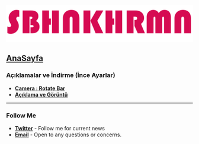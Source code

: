 ![download](https://github.com/sbhnkhrmn/sbhnkhrmn.github.io/raw/master/ikonlar/ReadMe2_Sbhnkhrmn.png)

## [**AnaSayfa**](https://sbhnkhrmn.github.io/) 
### Açıklamalar ve İndirme (İnce Ayarlar)
* [**Camera : Rotate Bar**](https://github.com/sbhnkhrmn/sbhnkhrmn.github.io/raw/master/debs/com.sbhnkhrmn.camera.rotate.bar_0.0.1_iphoneos-arm.deb)
* [**Açıklama ve Görüntü**](https://sbhnkhrmn.github.io/depictions/com.sbhnkhrmn.camera.rotate.bar/index.html)
________________________



























































































### Follow Me
* [**Twitter**](https://twitter.com/sbhnkhrmn) - Follow me for current news
* [**Email**](mailto:khrmn.sbhn@gmail.com) - Open to any questions or concerns.
